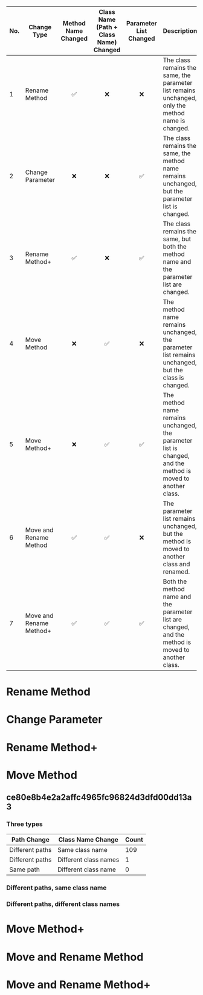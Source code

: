 | No. | Change Type | Method Name Changed | Class Name (Path + Class Name) Changed | Parameter List Changed | Description |
|----|----------------------------|:----:|:----:|:----:|----------------------------------------------------------------|
| 1  | Rename Method | ✅ | ❌ | ❌ | The class remains the same, the parameter list remains unchanged, only the method name is changed. |
| 2  | Change Parameter | ❌ | ❌ | ✅ | The class remains the same, the method name remains unchanged, but the parameter list is changed. |
| 3  | Rename Method+ | ✅ | ❌ | ✅ | The class remains the same, but both the method name and the parameter list are changed. |
| 4  | Move Method | ❌ | ✅ | ❌ | The method name remains unchanged, the parameter list remains unchanged, but the class is changed. |
| 5  | Move Method+ | ❌ | ✅ | ✅ | The method name remains unchanged, the parameter list is changed, and the method is moved to another class. |
| 6  | Move and Rename Method | ✅ | ✅ | ❌ | The parameter list remains unchanged, but the method is moved to another class and renamed. |
| 7  | Move and Rename Method+ | ✅ | ✅ | ✅ | Both the method name and the parameter list are changed, and the method is moved to another class. |



# Rename Method
# Change Parameter
# Rename Method+
# Move Method
## ce80e8b4e2a2affc4965fc96824d3dfd00dd13a3
### Three types 
| Path Change | Class Name Change | Count |
|----------------------------|----------------------------|-------|
| Different paths | Same class name | 109 |
| Different paths | Different class names | 1 |
| Same path | Different class name | 0 |

### Different paths, same class name

### Different paths, different class names





# Move Method+
# Move and Rename Method
# Move and Rename Method+

